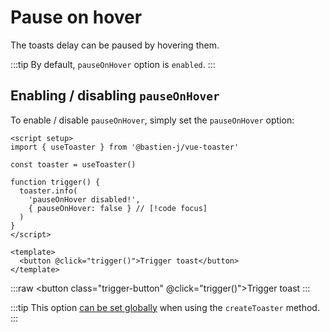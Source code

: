 # Pause on hover

The toasts delay can be paused by hovering them.

:::tip
By default, `pauseOnHover` option is `enabled`.
:::

## Enabling / disabling `pauseOnHover`

To enable / disable `pauseOnHover`, simply set the `pauseOnHover` option:

```vue
<script setup>
import { useToaster } from '@bastien-j/vue-toaster'

const toaster = useToaster()

function trigger() {
  toaster.info(
    'pauseOnHover disabled!',
    { pauseOnHover: false } // [!code focus]
  )
}
</script>

<template>
  <button @click="trigger()">Trigger toast</button>
</template>
```

<script setup>
import { useToaster } from '../../src/toaster'

const toaster = useToaster()

function trigger() {
  toaster.info(
    'pauseOnHover disabled!',
    { pauseOnHover: false }
  )
}
</script>
:::raw
<ClientOnly>
  <button class="trigger-button" @click="trigger()">Trigger toast</button>
</ClientOnly>
:::

:::tip
This option [can be set globally](./conf-global-vs-local#global-configuration) when using the `createToaster` method.
:::

<style scoped>
.trigger-button {
  background-color: #0c8581;
  padding: 5px 7px;
  border-radius: 5px;
  color: white;
  font-size: 16px;
}
</style>